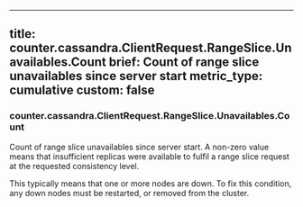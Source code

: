 
---
title: counter.cassandra.ClientRequest.RangeSlice.Unavailables.Count
brief: Count of range slice unavailables since server start
metric_type: cumulative
custom: false
---
### counter.cassandra.ClientRequest.RangeSlice.Unavailables.Count

Count of range slice unavailables since server start. A non-zero value
means that insufficient replicas were available to fulfil a range slice
request at the requested consistency level.

This typically means that one or more nodes are down. To fix this condition,
any down nodes must be restarted, or removed from the cluster.

